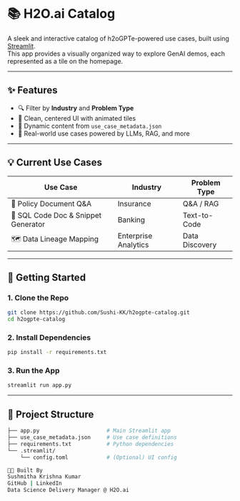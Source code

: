 # 📚 H2O.ai Catalog

A sleek and interactive catalog of h2oGPTe-powered use cases, built using [Streamlit](https://streamlit.io).  
This app provides a visually organized way to explore GenAI demos, each represented as a tile on the homepage.

---

## ✨ Features

- 🔍 Filter by **Industry** and **Problem Type**
- 🎨 Clean, centered UI with animated tiles
- 📄 Dynamic content from `use_case_metadata.json`
- 🧠 Real-world use cases powered by LLMs, RAG, and more

---

## 💡 Current Use Cases

| Use Case | Industry | Problem Type |
|----------|----------|--------------|
| 📄 Policy Document Q&A | Insurance | Q&A / RAG |
| 🧾 SQL Code Doc & Snippet Generator | Banking | Text-to-Code |
| 🗺️ Data Lineage Mapping | Enterprise Analytics | Data Discovery |

---

## 🚀 Getting Started

### 1. Clone the Repo

```bash
git clone https://github.com/Sushi-KK/h2ogpte-catalog.git
cd h2ogpte-catalog
```

### 2. Install Dependencies

```bash
pip install -r requirements.txt
```

### 3. Run the App

```bash
streamlit run app.py
```
---

## 📁 Project Structure

```bash
├── app.py                     # Main Streamlit app
├── use_case_metadata.json     # Use case definitions
├── requirements.txt           # Python dependencies
└── .streamlit/
    └── config.toml            # (Optional) UI config
```

```bash
🧑‍💻 Built By
Sushmitha Krishna Kumar
GitHub | LinkedIn
Data Science Delivery Manager @ H2O.ai
```
